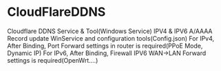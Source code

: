 # CloudFlareDDNS
Cloudflare DDNS Service &amp; Tool(Windows Service)
IPV4 & IPV6 A/AAAA Record update
WinService and configuration tools(Config.json)
For IPv4, After Binding, Port Forward settings in router is required(PPoE Mode, Dynamic IP)
For IPv6, After Binding, Firewall IPV6 WAN->LAN Forward settings is required(OpenWrt....)

